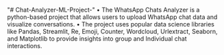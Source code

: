"# Chat-Analyzer-ML-Project-" 
•	The WhatsApp Chats Analyzer is a python-based project that allows users to upload WhatsApp chat data and visualize conversations. 
•	The project uses popular data science libraries like Pandas, Streamlit, Re, Emoji, Counter, Wordcloud, Urlextract, Seaborn, and Matplotlib to provide insights into group and Individual chat interactions.
